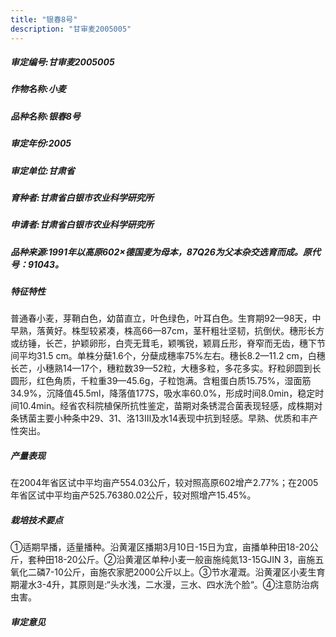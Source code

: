 ```yaml
---
title: "银春8号"
description: "甘审麦2005005"
---
```

##### 审定编号:甘审麦2005005

##### 作物名称:小麦

##### 品种名称:银春8号

##### 审定年份:2005

##### 审定单位:甘肃省

##### 育种者:甘肃省白银市农业科学研究所

##### 申请者:甘肃省白银市农业科学研究所

##### 品种来源:1991年以高原602×德国麦为母本，87Q26为父本杂交选育而成。原代号：91043。

##### 特征特性
普通春小麦，芽鞘白色，幼苗直立，叶色绿色，叶耳白色。生育期92—98天，中早熟，落黄好。株型较紧凑，株高66—87cm，茎秆粗壮坚韧，抗倒伏。穗形长方或纺锤，长芒，护颖卵形，白壳无茸毛，颖嘴锐，颖肩丘形，脊窄而无齿，穗下节间平均31.5 cm。单株分蘖1.6个，分蘖成穗率75%左右。穗长8.2—11.2 cm，白穗长芒，小穗熟14—17个，穗粒数39—52粒，大穗多粒，多花多实。籽粒卵圆到长圆形，红色角质，千粒重39—45.6g，子粒饱满。含粗蛋白质15.75%，湿面筋34.9%，沉降值45.5ml，降落值177S，吸水率60.0%，形成时间8.0min，稳定时间10.4min。经省农科院植保所抗性鉴定，苗期对条锈混合菌表现轻感，成株期对条锈菌主要小种条中29、31、洛13Ⅲ及水14表现中抗到轻感。早熟、优质和丰产性突出。

##### 产量表现
在2004年省区试中平均亩产554.03公斤，较对照高原602增产2.77%；在2005年省区试中平均亩产525.76380.02公斤，较对照增产15.45%。

##### 栽培技术要点
①适期早播，适量播种。沿黄灌区播期3月10日-15日为宜，亩播单种田18-20公斤，套种田18-20公斤。②沿黄灌区单种小麦一般亩施纯氮13-15GJIN 3，亩施五氧化二磷7-10公斤，亩施农家肥2000公斤以上。③节水灌溉。沿黄灌区小麦生育期灌水3-4升，其原则是:“头水浅，二水漫，三水、四水洗个脸“。④注意防治病虫害。

##### 审定意见

